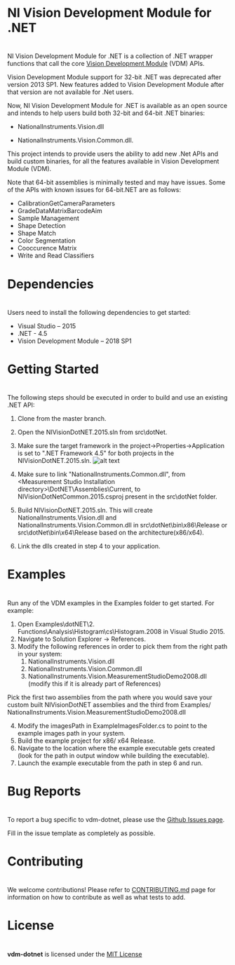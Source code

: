 # NI Vision Development Module for .NET

#

NI Vision Development Module for .NET is a collection of .NET wrapper functions that call the core [Vision Development Module](http://www.ni.com/en-us/shop/data-acquisition-and-control/add-ons-for-data-acquisition-and-control/what-is-vision-development-module.html) (VDM) APIs.  

Vision Development Module support for 32-bit .NET was deprecated after version 2013 SP1.  New features added to Vision Development Module after that version are not available for .Net users. 

Now, NI Vision Development Module for .NET is available as an open source and intends to help users build both 32-bit and 64-bit .NET binaries: 

- NationalInstruments.Vision.dll

- NationalInstruments.Vision.Common.dll.

This project intends to provide users the ability to add new .Net APIs and build custom binaries, for all the features available in Vision Development Module (VDM). 

Note that 64-bit assemblies is minimally tested and may have issues. Some of the APIs with known issues for 64-bit.NET are as follows:

- CalibrationGetCameraParameters
- GradeDataMatrixBarcodeAim
- Sample Management
- Shape Detection
- Shape Match
- Color Segmentation
- Cooccurence Matrix
- Write and Read Classifiers

# Dependencies

#

Users need to install the following dependencies to get started: 

- Visual Studio – 2015
- .NET - 4.5
- Vision Development Module – 2018 SP1

# Getting Started

#

The following steps should be executed in order to build and use an existing .NET API:

1. Clone from the master branch.

2. Open the NIVisionDotNET.2015.sln from src\dotNet.

3. Make sure the target framework in the project-\>Properties-\>Application is set to ".NET Framework 4.5" for both projects in the NIVisionDotNET.2015.sln.
![alt text](https://github.com/ni/vdm-dotnet/blob/master/image.png)
 
4. Make sure to link "NationalInstruments.Common.dll", from \<Measurement Studio Installation directory\>\DotNET\Assemblies\Current, to NIVisionDotNetCommon.2015.csproj present in the src\dotNet folder.  

4. Build NIVisionDotNET.2015.sln. This will create NationalInstruments.Vision.dll and NationalInstruments.Vision.Common.dll in src\dotNet\bin\x86\Release or src\dotNet\bin\x64\Release based on the architecture(x86/x64).

5. Link the dlls created in step 4 to your application.

# Examples

#

Run any of the VDM examples in the Examples folder to get started. For example:

1. Open Examples\dotNET\2. Functions\Analysis\Histogram\cs\Histogram.2008 in Visual Studio 2015.
2. Navigate to Solution Explorer -\> References.
3. Modify the following references in order to pick them from the right path in your system:
    1. NationalInstruments.Vision.dll
    2. NationalInstruments.Vision.Common.dll
    3. NationalInstruments.Vision.MeasurementStudioDemo2008.dll (modify this if it is already part of References)

Pick the first two assemblies from the path where you would save your custom built NIVisionDotNET assemblies and the third from Examples/ NationalInstruments.Vision.MeasurementStudioDemo2008.dll

4. Modify the imagesPath in ExampleImagesFolder.cs to point to the example images path in your system.
5. Build the example project for x86/ x64 Release.
6. Navigate to the location where the example executable gets created (look for the path in output window while building the executable).
7. Launch the example executable from the path in step 6 and run.

# Bug Reports

#

To report a bug specific to vdm-dotnet, please use the [Github Issues page](https://github.com/ni/vdm-dotnet/blob/master/.github/ISSUE_TEMPLATE.md).

Fill in the issue template as completely as possible.

# Contributing

#

We welcome contributions! Please refer to [CONTRIBUTING.md](https://github.com/ni/vdm-dotnet/blob/master/CONTRIBUTING.md) page for information on how to contribute as well as what tests to add.

# License

#


**vdm-dotnet** is licensed under the [MIT License](https://github.com/ni/vdm-dotnet/blob/master/LICENSE)
